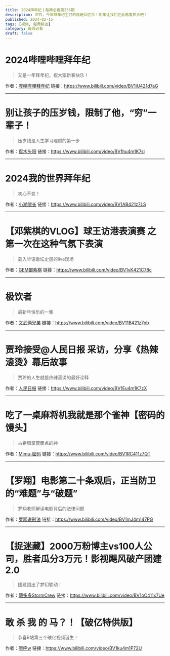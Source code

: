 ```yaml
---
title: 2024拜年纪丨每周必看第256期
description: 泪目，今年拜年纪主打的就是回忆杀！明年让我们在此再度相会吧！
published: 2024-02-15
tags: [视频, 每周精选]
category: 每周必看
draft: false
---
```


# 2024哔哩哔哩拜年纪
> 又是一年拜年纪，祝大家新春快乐！

作者：[哔哩哔哩拜年纪](https://space.bilibili.com/1868902080)
链接：https://www.bilibili.com/video/BV1iU421d7aG

---

# 别让孩子的压岁钱，限制了他，“穷”一辈子！
> 压岁钱是人生学习理财的第一步

作者：[侃木头哦](https://space.bilibili.com/1988929420)
链接：https://www.bilibili.com/video/BV1hu4m1K7si

---

# 2024我的世界拜年纪
> 初心不变！

作者：[小潮院长](https://space.bilibili.com/5970160)
链接：https://www.bilibili.com/video/BV1AB421z7LS

---

# 【邓紫棋的VLOG】球王访港表演赛 之 第一次在这种气氛下表演
> 载入华语歌坛史册的live现场

作者：[GEM鄧紫棋](https://space.bilibili.com/1889545341)
链接：https://www.bilibili.com/video/BV1vK421C78c

---

# 极饮者
> 最新年快乐的一集

作者：[文武俩兄弟](https://space.bilibili.com/281284373)
链接：https://www.bilibili.com/video/BV11B421z7pb

---

# 贾玲接受@人民日报 采访，分享《热辣滚烫》幕后故事
> 贾玲的人生就是热辣滚烫的最好诠释

作者：[人民日报](https://space.bilibili.com/1131457022)
链接：https://www.bilibili.com/video/BV1Eu4m1K7zX

---

# 吃了一桌麻将机我就是那个雀神【密码的馒头】
> 古希腊掌管面点的神

作者：[Mima-密码](https://space.bilibili.com/3493120727583319)
链接：https://www.bilibili.com/video/BV1RC411z7QT

---

# 【罗翔】电影第二十条观后，正当防卫的“难题”与“破题”
> 罗翔老师解读电影背后的法律问题

作者：[罗翔说刑法](https://space.bilibili.com/517327498)
链接：https://www.bilibili.com/video/BV1mJ4m147PG

---

# 【捉迷藏】2000万粉博主vs100人公司，胜者瓜分3万元！影视飓风破产团建2.0
> 团建团出了梦幻联动！

作者：[飓多多StormCrew](https://space.bilibili.com/1780480185)
链接：https://www.bilibili.com/video/BV1oC411x7Ue

---

# 敢 杀 我 的 马？！【破亿特供版】
> 恭喜B站第三个破亿视频诞生！

作者：[哦呼w](https://space.bilibili.com/59905809)
链接：https://www.bilibili.com/video/BV1ku4m1P72U

